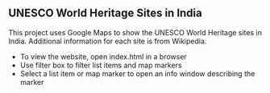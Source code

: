 ## UNESCO World Heritage Sites in India
This project uses Google Maps to show the UNESCO World Heritage sites in India. Additional information for each site is from Wikipedia.
* To view the website, open index.html in a browser  
* Use filter box to filter list items and map markers
* Select a list item or map marker to open an info window describing the marker
